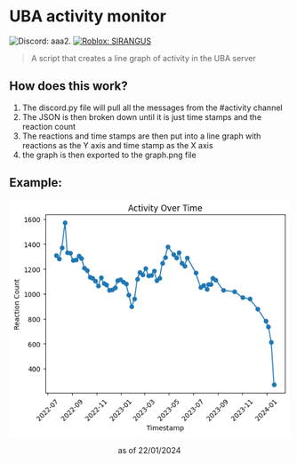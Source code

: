# UBA activity monitor

![Discord: aaa2.](https://img.shields.io/badge/Discord-aaa2.-white?labelColor=blue&style=flat&logo=discord&logoColor=white) [![Roblox: SlRANGUS](https://img.shields.io/badge/Roblox-SlRANGUS-white?labelColor=Grey&style=flat&logo=roblox&logoColor=white&link=https://www.roblox.com/users/557148823/profile)](https://www.roblox.com/users/557148823/profile)

> A script that creates a line graph of activity in the UBA server

## How does this work?

1. The discord.py file will pull all the messages from the #activity channel
2. The JSON is then broken down until it is just time stamps and the reaction count
3. The reactions and time stamps are then put into a line graph with reactions as the Y axis and time stamp as the X axis
4. the graph is then exported to the graph.png file

## Example:

<div align="center"><img alt="Example Graph" src="src/img/graph.png"></div>

<p align="center">as of 22/01/2024</p>
